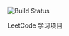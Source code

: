 ![Build Status](https://www.travis-ci.org/HuangXiaoyu3331/LeetCode-Study.svg?branch=master)  

LeetCode 学习项目